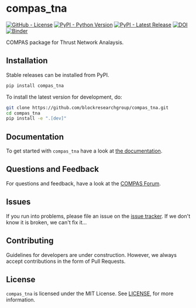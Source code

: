 # compas_tna

[![GitHub - License](https://img.shields.io/github/license/blockresearchgroup/compas_tna.svg)](https://github.com/blockresearchgroup/compas_tna)
[![PyPI - Python Version](https://img.shields.io/pypi/pyversions/compas-tna.svg)](https://pypi.python.org/project/compas-tna)
[![PyPI - Latest Release](https://img.shields.io/pypi/v/compas-tna.svg)](https://pypi.python.org/project/compas-tna)
[![DOI](https://zenodo.org/badge/113331502.svg)](https://zenodo.org/badge/latestdoi/113331502)
[![Binder](https://mybinder.org/badge_logo.svg)](https://mybinder.org/v2/gh/blockresearchgroup/compas_tna/main?urlpath/lab/tree/notebooks)

COMPAS package for Thrust Network Analaysis.

## Installation

Stable releases can be installed from PyPI.

```bash
pip install compas_tna
```

To install the latest version for development, do:

```bash
git clone https://github.com/blockresearchgroup/compas_tna.git
cd compas_tna
pip install -e ".[dev]"
```

## Documentation

To get started with `compas_tna` have a look at [the documentation](https://github.com/blockresearchgroup/compas_tna).

## Questions and Feedback

For questions and feedback, have a look at the [COMPAS Forum](https://forum.compas-framework.org).

## Issues

If you run into problems, please file an issue on the [issue tracker](https://github.com/blockresearchgroup/compas_tna/issues). If we don't know it is broken, we can't fix it...

## Contributing

Guidelines for developers are under construction. However, we always accept contributions in the form of Pull Requests.

## License

`compas_tna` is licensed under the MIT License. See [LICENSE](https://github.com/blockresearchgroup/compas_tna/blob/main/LICENSE), for more information.
